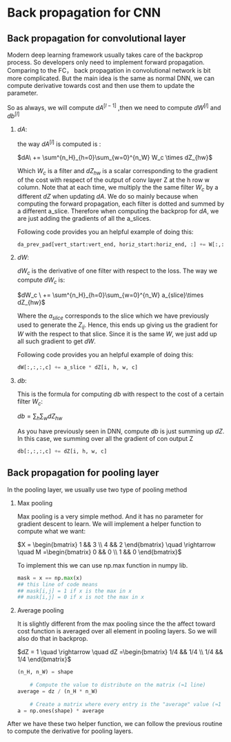 # Back propagation for CNN

## Back propagation for convolutional layer

Modern deep learning framework usually takes care of the backprop process. So developers only need to implement forward propagation.  Comparing to the FC， back propagation in convolutional network is bit more complicated.  But the main idea is the same as normal DNN, we can compute derivative towards cost and then use them to update the parameter. 



So as always, we will compute $dA^{[l-1]}$ ,then we need to compute $dW^{[l]}$ and $db^{[l]}$

1. $dA$:

   the way $dA^{[l]}$ is computed is :

   $dA\ += \sum^{n_H}_{h=0}\sum_{w=0}^{n_W} W_c \times dZ_{hw}$

   Which $W_c$ is a filter and $dZ_{hw}$ is a scalar corresponding to the gradient of the cost with respect of the output of conv layer Z at the h row w column. Note that at each time, we multiply the the same filter  $W_c$ by a different $dZ$ when updating $dA$. We do so mainly because when computing the forward propagation, each filter is dotted and summed by a different a_slice. Therefore when computing the backprop for $dA$, we are just adding the gradients of all the a_slices. 

   Following code provides you an helpful example of doing this:

   ```python
   da_prev_pad[vert_start:vert_end, horiz_start:horiz_end, :] += W[:,:,:,c] * dZ[i, h, w, c]
   ```

   

2. $dW$:

   $dW_c$ is the derivative of one filter with respect to the loss. The way we compute $dW_c$ is:

   $dW_c \ += \sum^{n_H}_{h=0}\sum_{w=0}^{n_W} a_{slice}\times dZ_{hw}$

   Where the $a_{slice}$ corresponds to the slice which we have previously used to generate the $Z_{ij}$. Hence, this ends up giving us the gradient for $W$ with the respect to that slice. Since it is the same $W$, we just add up all such gradient to get $dW$.

   Following code provides you an helpful example of doing this:

   ``` python
   dW[:,:,:,c] += a_slice * dZ[i, h, w, c]
   ```

3. $db$:

   This is the formula for computing $db$ with respect to the cost of a certain filter $W_c$:

   $db = \sum_h\sum_wdZ_{hw}$

   As you have previously seen in DNN, compute $db$ is just summing up $dZ$. In this case, we summing over all the gradient of con output Z

   ```python
   db[:,:,:,c] += dZ[i, h, w, c]
   ```



## Back propagation for pooling layer

In the pooling layer, we usually use two type of pooling method

1. Max pooling 

   Max pooling is a very simple method. And it has no parameter for gradient descent to learn. We will implement a helper function to compute what we want:

   $X = \begin{bmatrix} 1 && 3 \\ 4 && 2 \end{bmatrix} \quad \rightarrow  \quad M =\begin{bmatrix} 0 && 0 \\ 1 && 0 \end{bmatrix}$

   To implement this we can use np.max function in numpy lib.

   ```python
   mask = x == np.max(x)
   ## this line of code means
   ## mask[i,j] = 1 if x is the max in x
   ## mask[i,j] = 0 if x is not the max in x
   ```

   

2. Average pooling

   It is slightly different from the max pooling since the the affect toward cost function is averaged over all element in pooling layers. So we will also do that in backprop. 

   $dZ = 1 \quad \rightarrow  \quad dZ =\begin{bmatrix} 1/4 && 1/4 \\ 1/4 && 1/4 \end{bmatrix}$

   ```python
   (n_H, n_W) = shape
       
       # Compute the value to distribute on the matrix (≈1 line)
   average = dz / (n_H * n_W)
       
       # Create a matrix where every entry is the "average" value (≈1 line)
   a = np.ones(shape) * average
   ```

   



After we have these two helper function, we can follow the previous routine to compute the derivative for pooling layers.